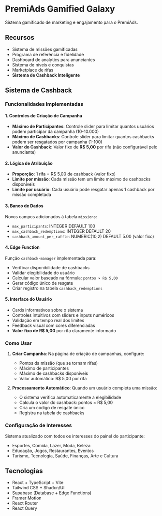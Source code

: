 # PremiAds Gamified Galaxy

Sistema gamificado de marketing e engajamento para o PremiAds.

## Recursos

- Sistema de missões gamificadas
- Programa de referência e fidelidade
- Dashboard de analytics para anunciantes
- Sistema de níveis e conquistas
- Marketplace de rifas
- **Sistema de Cashback Inteligente**

## Sistema de Cashback

### Funcionalidades Implementadas

#### 1. Controles de Criação de Campanha
- **Máximo de Participantes**: Controle slider para limitar quantos usuários podem participar da campanha (10-10.000)
- **Máximo de Cashbacks**: Controle slider para limitar quantos cashbacks podem ser resgatados por campanha (1-100)
- **Valor do Cashback**: Valor fixo de **R$ 5,00** por rifa (não configurável pelo anunciante)

#### 2. Lógica de Atribuição
- **Proporção**: 1 rifa = R$ 5,00 de cashback (valor fixo)
- **Limite por missão**: Cada missão tem um limite máximo de cashbacks disponíveis
- **Limite por usuário**: Cada usuário pode resgatar apenas 1 cashback por missão completada

#### 3. Banco de Dados
Novos campos adicionados à tabela `missions`:
- `max_participants`: INTEGER DEFAULT 100
- `max_cashback_redemptions`: INTEGER DEFAULT 20  
- `cashback_amount_per_raffle`: NUMERIC(10,2) DEFAULT 5.00 (valor fixo)

#### 4. Edge Function
Função `cashback-manager` implementada para:
- Verificar disponibilidade de cashbacks
- Validar elegibilidade do usuário
- Calcular valor baseado na fórmula: `pontos × R$ 5,00`
- Gerar código único de resgate
- Criar registro na tabela `cashback_redemptions`

#### 5. Interface do Usuário
- Cards informativos sobre o sistema
- Controles intuitivos com sliders e inputs numéricos
- Validação em tempo real dos limites
- Feedback visual com cores diferenciadas
- **Valor fixo de R$ 5,00** por rifa claramente informado

### Como Usar

1. **Criar Campanha**: Na página de criação de campanhas, configure:
   - Pontos da missão (que se tornam rifas)
   - Máximo de participantes
   - Máximo de cashbacks disponíveis
   - Valor automático: R$ 5,00 por rifa

2. **Processamento Automático**: Quando um usuário completa uma missão:
   - O sistema verifica automaticamente a elegibilidade
   - Calcula o valor do cashback: pontos × R$ 5,00
   - Cria um código de resgate único
   - Registra na tabela de cashbacks

### Configuração de Interesses

Sistema atualizado com todos os interesses do painel do participante:
- Esportes, Comida, Lazer, Moda, Beleza
- Educação, Jogos, Restaurantes, Eventos
- Turismo, Tecnologia, Saúde, Finanças, Arte e Cultura

## Tecnologias

- React + TypeScript + Vite
- Tailwind CSS + Shadcn/UI  
- Supabase (Database + Edge Functions)
- Framer Motion
- React Router
- React Query
